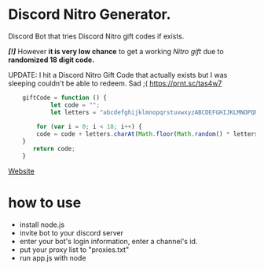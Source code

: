 
# Discord Nitro Generator.
Discord Bot that tries Discord Nitro gift codes if exists. 

***[!]*** However **it is very low chance** to get a working *Nitro gift* due to **randomized 18 digit code.**

UPDATE: I hit a Discord Nitro Gift Code that actually exists but I was sleeping couldn't be able to redeem. Sad ;(
https://prnt.sc/tas4w7

```js
    giftCode = function () {
		    let code = "";
		    let letters = "abcdefghijklmnopqrstuvwxyzABCDEFGHIJKLMNOPQRSTUVWXYZ0123456789";
    
	    for (var i = 0; i < 18; i++) {
	    code = code + letters.charAt(Math.floor(Math.random() * letters.length));
    }
       return code;
    }
```

[Website](https://www.antidev.xyz)
# how to use
- install node.js
- invite bot to your discord server
- enter your bot's login information, enter a channel's id.
- put your proxy list to "proxies.txt"
- run app.js with node

